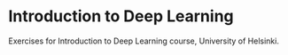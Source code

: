 # Introduction to Deep Learning
Exercises for Introduction to Deep Learning course, University of Helsinki.
